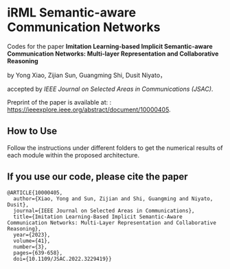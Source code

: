# iRML Semantic-aware Communication Networks
Codes for the paper 
**Imitation Learning-based Implicit Semantic-aware Communication Networks: Multi-layer Representation and Collaborative Reasoning** 

by Yong Xiao, Zijian Sun, Guangming Shi, Dusit Niyato，

accepted by *IEEE Journal on Selected Areas in Communications (JSAC)*.

Preprint of the paper is available at: : https://ieeexplore.ieee.org/abstract/document/10000405.

## How to Use
Follow the instructions under different folders to get the numerical results of each module within the proposed architecture. 

## If you use our code, please cite the paper
```
@ARTICLE{10000405,
  author={Xiao, Yong and Sun, Zijian and Shi, Guangming and Niyato, Dusit},
  journal={IEEE Journal on Selected Areas in Communications}, 
  title={Imitation Learning-Based Implicit Semantic-Aware Communication Networks: Multi-Layer Representation and Collaborative Reasoning}, 
  year={2023},
  volume={41},
  number={3},
  pages={639-658},
  doi={10.1109/JSAC.2022.3229419}}

```
